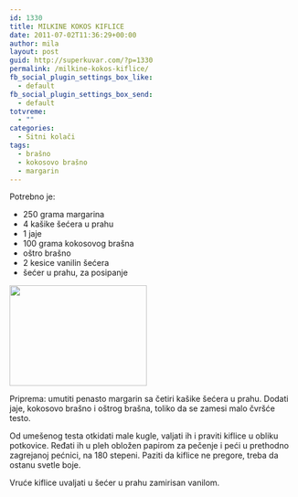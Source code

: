 ```yaml
---
id: 1330
title: MILKINE KOKOS KIFLICE
date: 2011-07-02T11:36:29+00:00
author: mila
layout: post
guid: http://superkuvar.com/?p=1330
permalink: /milkine-kokos-kiflice/
fb_social_plugin_settings_box_like:
  - default
fb_social_plugin_settings_box_send:
  - default
totvreme:
  - ""
categories:
  - Sitni kolači
tags:
  - brašno
  - kokosovo brašno
  - margarin
---
```

Potrebno je:

  * 250 grama margarina
  * 4 kašike šećera u prahu
  * 1 jaje
  * 100 grama kokosovog brašna
  * oštro brašno
  * 2 kesice vanilin šećera
  * šećer u prahu, za posipanje

<img class="alignnone size-full wp-image-1331" title="kokoskiflice" src="//superkuvar.com/wp-content/uploads/2011/07/kokoskiflice.jpg" alt="" width="240" height="176" /> 

Priprema: umutiti penasto margarin sa četiri kašike šećera u prahu. Dodati jaje, kokosovo brašno i oštrog brašna, toliko da se zamesi malo čvršće testo.

Od umešenog testa otkidati male kugle, valjati ih i praviti kiflice u obliku potkovice. Ređati ih u pleh obložen papirom za pečenje i peći u prethodno zagrejanoj pećnici, na 180 stepeni. Paziti da kiflice ne pregore, treba da ostanu svetle boje.

Vruće kiflice uvaljati u šećer u prahu zamirisan vanilom.